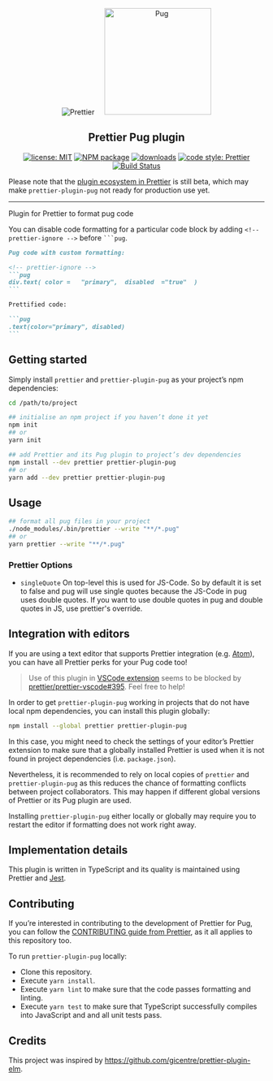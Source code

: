 <p align="center">
  &nbsp;&nbsp;<img alt="Prettier"
  src="https://cdn.rawgit.com/prettier/prettier-logo/master/images/prettier-icon-light.svg">&nbsp;&nbsp;
  &nbsp;&nbsp;<img alt="Pug"
  height="210"
  src="https://cdn.rawgit.com/pugjs/pug-logo/eec436cee8fd9d1726d7839cbe99d1f694692c0c/SVG/pug-final-logo-_-colour-128.svg">&nbsp;&nbsp;
</p>

<h2 align="center">Prettier Pug plugin</h2>

<p align="center">
  <a href="https://github.com/Shinigami92/prettier-plugin-pug/blob/master/LICENSE">
    <img alt="license: MIT" src="https://img.shields.io/github/license/Shinigami92/prettier-plugin-pug.svg?style=flat-square"><!--
  --></a>
  <a href="https://www.npmjs.com/package/prettier-plugin-pug">
    <img alt="NPM package" src="https://img.shields.io/npm/v/prettier-plugin-pug.svg?style=flat-square"><!--
  --></a>
  <a href="https://www.npmjs.com/package/prettier-plugin-pug">
    <img alt="downloads" src="https://img.shields.io/npm/dt/prettier-plugin-pug.svg?style=flat-square"><!--
   --></a>
  <a href="#badge">
    <img alt="code style: Prettier" src="https://img.shields.io/badge/code_style-prettier-ff69b4.svg?style=flat-square"><!--
  --></a>
  <a href="https://dev.azure.com/shinigami92/prettier-plugin-pug/_build/latest?definitionId=1&branchName=master">
    <img alt="Build Status" src="https://dev.azure.com/shinigami92/prettier-plugin-pug/_apis/build/status/Shinigami92.prettier-plugin-pug?branchName=master"><!--
  --></a>
</p>

Please note that the [plugin ecosystem in Prettier](https://prettier.io/docs/en/plugins.html) is still beta, which may make <nobr>`prettier-plugin-pug`</nobr> not ready for production use yet.

---

Plugin for Prettier to format pug code

You can disable code formatting for a particular code block by adding <nobr>`<!-- prettier-ignore -->`</nobr> before ` ```pug `.

````markdown
Pug code with custom formatting:

<!-- prettier-ignore -->
```pug
div.text( color =   "primary",  disabled  ="true"  )
```

Prettified code:

```pug
.text(color="primary", disabled)
```
````

## Getting started

Simply install `prettier` and `prettier-plugin-pug` as your project’s npm dependencies:

```bash
cd /path/to/project

## initialise an npm project if you haven’t done it yet
npm init
## or
yarn init

## add Prettier and its Pug plugin to project’s dev dependencies
npm install --dev prettier prettier-plugin-pug
## or
yarn add --dev prettier prettier-plugin-pug
```

## Usage

```bash
## format all pug files in your project
./node_modules/.bin/prettier --write "**/*.pug"
## or
yarn prettier --write "**/*.pug"
```

### Prettier Options

-   `singleQuote`
    On top-level this is used for JS-Code. So by default it is set to false and pug will use single quotes because the JS-Code in pug uses double quotes.
    If you want to use double quotes in pug and double quotes in JS, use prettier's override.

## Integration with editors

If you are using a text editor that supports Prettier integration (e.g. [Atom](https://atom.io/packages/prettier-atom)), you can have all Prettier perks for your Pug code too!

> Use of this plugin in [VSCode extension](https://github.com/prettier/prettier-vscode) seems to be blocked by [prettier/prettier-vscode#395](https://github.com/prettier/prettier-vscode/issues/395).
> Feel free to help!

In order to get `prettier-plugin-pug` working in projects that do not have local npm dependencies, you can install this plugin globally:

```bash
npm install --global prettier prettier-plugin-pug
```

In this case, you might need to check the settings of your editor’s Prettier extension to make sure that a globally installed Prettier is used when it is not found in project dependencies (i.e. `package.json`).

Nevertheless, it is recommended to rely on local copies of `prettier` and `prettier-plugin-pug` as this reduces the chance of formatting conflicts between project collaborators.
This may happen if different global versions of Prettier or its Pug plugin are used.

Installing `prettier-plugin-pug` either locally or globally may require you to restart the editor if formatting does not work right away.

## Implementation details

This plugin is written in TypeScript and its quality is maintained using Prettier and [Jest](https://jestjs.io).

## Contributing

If you’re interested in contributing to the development of Prettier for Pug, you can follow the [CONTRIBUTING guide from Prettier](https://github.com/prettier/prettier/blob/master/CONTRIBUTING.md), as it all applies to this repository too.

To run `prettier-plugin-pug` locally:

-   Clone this repository.
-   Execute `yarn install`.
-   Execute `yarn lint` to make sure that the code passes formatting and linting.
-   Execute `yarn test` to make sure that TypeScript successfully compiles into JavaScript and and all unit tests pass.

## Credits

This project was inspired by https://github.com/gicentre/prettier-plugin-elm.
